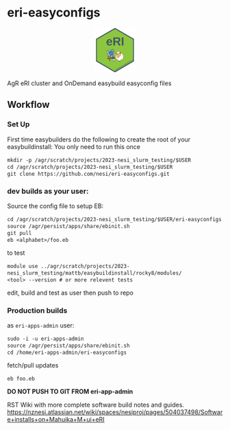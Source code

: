 # eri-easyconfigs

<p align="center" width="100%">
    <img width="20%" src="https://github.com/nesi/eri-easyconfigs/blob/main/resources/eri_hex.png"> 
</p>

AgR eRI cluster and OnDemand easybuild easyconfig files

## Workflow

### Set Up
First time easybuilders do the following to create the root of your easybuildinstall:
You only need to run this once
```
mkdir -p /agr/scratch/projects/2023-nesi_slurm_testing/$USER
cd /agr/scratch/projects/2023-nesi_slurm_testing/$USER
git clone https://github.com/nesi/eri-easyconfigs.git
```
### dev builds as your user:
Source the config file to setup EB:
```
cd /agr/scratch/projects/2023-nesi_slurm_testing/$USER/eri-easyconfigs 
source /agr/persist/apps/share/ebinit.sh
git pull
eb <alphabet>/foo.eb
```
to test
```
module use ../agr/scratch/projects/2023-nesi_slurm_testing/mattb/easybuildinstall/rocky8/modules/
<tool> --version # or more relevent tests
```
edit, build and test as user then push to repo

### Production builds
as `eri-apps-admin` user:
```
sudo -i -u eri-apps-admin
source /agr/persist/apps/share/ebinit.sh
cd /home/eri-apps-admin/eri-easyconfigs
```  
fetch/pull updates
```
eb foo.eb
```
**DO NOT PUSH TO GIT FROM eri-app-admin**

RST Wiki with more complete software build notes and guides.
https://nznesi.atlassian.net/wiki/spaces/nesiproj/pages/504037498/Software+installs+on+Mahuika+M+ui+eRI

